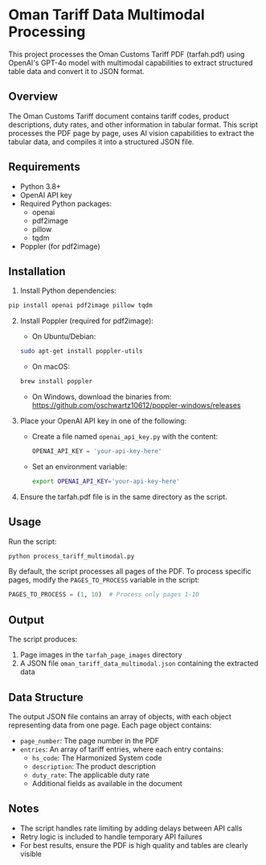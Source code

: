 # Oman Tariff Data Multimodal Processing

This project processes the Oman Customs Tariff PDF (tarfah.pdf) using OpenAI's GPT-4o model with multimodal capabilities to extract structured table data and convert it to JSON format.

## Overview

The Oman Customs Tariff document contains tariff codes, product descriptions, duty rates, and other information in tabular format. This script processes the PDF page by page, uses AI vision capabilities to extract the tabular data, and compiles it into a structured JSON file.

## Requirements

- Python 3.8+
- OpenAI API key
- Required Python packages:
  - openai
  - pdf2image
  - pillow
  - tqdm
- Poppler (for pdf2image)

## Installation

1. Install Python dependencies:
```bash
pip install openai pdf2image pillow tqdm
```

2. Install Poppler (required for pdf2image):

   - On Ubuntu/Debian:
   ```bash
   sudo apt-get install poppler-utils
   ```

   - On macOS:
   ```bash
   brew install poppler
   ```

   - On Windows, download the binaries from: https://github.com/oschwartz10612/poppler-windows/releases

3. Place your OpenAI API key in one of the following:
   - Create a file named `openai_api_key.py` with the content:
     ```python
     OPENAI_API_KEY = 'your-api-key-here'
     ```
   - Set an environment variable:
     ```bash
     export OPENAI_API_KEY='your-api-key-here'
     ```

4. Ensure the tarfah.pdf file is in the same directory as the script.

## Usage

Run the script:

```bash
python process_tariff_multimodal.py
```

By default, the script processes all pages of the PDF. To process specific pages, modify the `PAGES_TO_PROCESS` variable in the script:

```python
PAGES_TO_PROCESS = (1, 10)  # Process only pages 1-10
```

## Output

The script produces:

1. Page images in the `tarfah_page_images` directory
2. A JSON file `oman_tariff_data_multimodal.json` containing the extracted data

## Data Structure

The output JSON file contains an array of objects, with each object representing data from one page. Each page object contains:

- `page_number`: The page number in the PDF
- `entries`: An array of tariff entries, where each entry contains:
  - `hs_code`: The Harmonized System code
  - `description`: The product description
  - `duty_rate`: The applicable duty rate
  - Additional fields as available in the document

## Notes

- The script handles rate limiting by adding delays between API calls
- Retry logic is included to handle temporary API failures
- For best results, ensure the PDF is high quality and tables are clearly visible